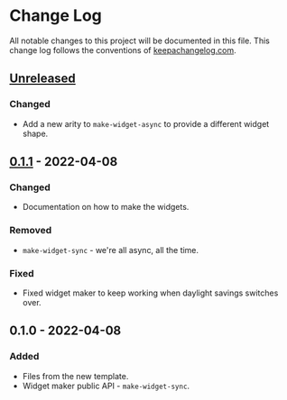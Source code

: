 # Change Log
All notable changes to this project will be documented in this file. This change log follows the conventions of [keepachangelog.com](http://keepachangelog.com/).

## [Unreleased]
### Changed
- Add a new arity to `make-widget-async` to provide a different widget shape.

## [0.1.1] - 2022-04-08
### Changed
- Documentation on how to make the widgets.

### Removed
- `make-widget-sync` - we're all async, all the time.

### Fixed
- Fixed widget maker to keep working when daylight savings switches over.

## 0.1.0 - 2022-04-08
### Added
- Files from the new template.
- Widget maker public API - `make-widget-sync`.

[Unreleased]: https://github.com/your-name/dex-sims/compare/0.1.1...HEAD
[0.1.1]: https://github.com/your-name/dex-sims/compare/0.1.0...0.1.1
